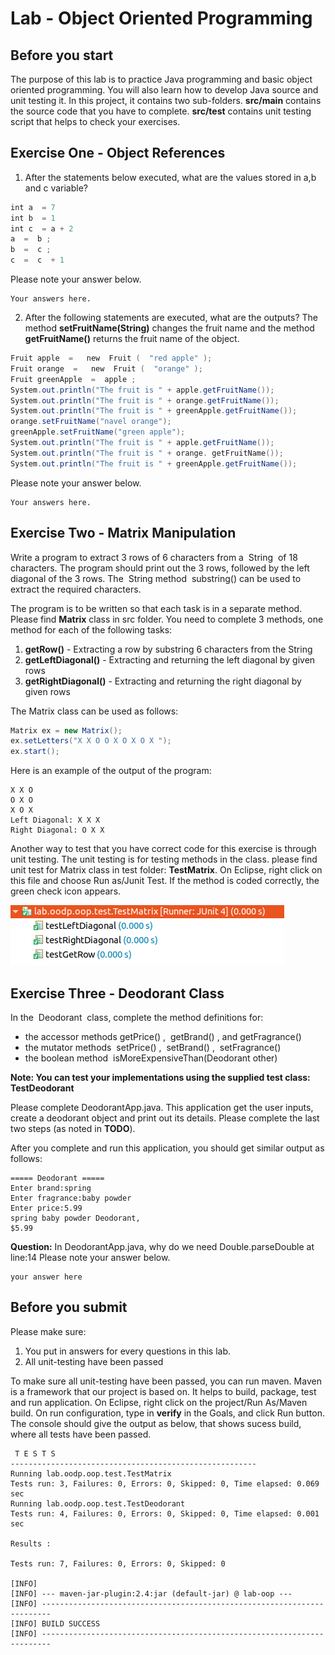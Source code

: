Lab - Object Oriented Programming
==========

Before you start
----------
The purpose of this lab is to practice Java programming and basic object oriented programming. You will also learn how to develop Java source and unit testing it. In this project, it contains two sub-folders. **src/main** contains the source code that you have to complete. **src/test** contains unit testing script that helps to check your exercises.



Exercise One - Object References
---------
1. After the statements below executed, what are the values stored in a,b and c variable?

```java
int​ a ​ = 7​
int​ b ​ = 1​
int​ c ​ = a + 2​
a ​ = ​ b​ ;
b ​ = ​ c​ ;
c ​ = ​ c ​ + 1​
```
Please note your answer below.

```
Your answers here.
```
2. After the following statements are executed, what are the outputs? The method **setFruitName(String)** changes the fruit name and the method ​ **getFruitName()** returns the fruit name of the object.

```java
Fruit​ apple ​ = ​ ​ new​ ​ Fruit​ ( ​ "red apple"​ );
Fruit​ orange ​ = ​ ​ new​ ​ Fruit​ ( ​ "orange"​ );
Fruit​ greenApple ​ = ​ apple​ ;
System​.out​.println​("The fruit is "​ + apple​.getFruitName​());
System​.out​.println​("The fruit is "​ + orange​.getFruitName​());
System​.out​.println​("The fruit is "​ + greenApple​.getFruitName​());
orange​.setFruitName​("navel orange"​);
greenApple​.setFruitName​("green apple"​);
System​.out​.println​("The fruit is "​ + apple​.getFruitName​());
System​.out​.println​("The fruit is "​ + orange​. ​getFruitName​());
System​.out​.println​("The fruit is "​ + greenApple​.getFruitName​());
```
Please note your answer below.

```
Your answers here.
```


Exercise Two - Matrix Manipulation
----------
Write a program to extract 3 rows of 6 characters from a ​ String ​ of 18 characters. The program should print out the 3 rows, followed by the left diagonal of the 3 rows. The ​ String method ​ substring()​ can be used to extract the required characters.

The program is to be written so that each task is in a separate method. Please find **Matrix** class in src folder. You need to complete 3 methods, one method for each of the following tasks:
1. **getRow()** - Extracting a row by substring 6 characters from the ​String
2. **getLeftDiagonal()** - Extracting and returning the left diagonal by given rows
3. **getRightDiagonal()** - Extracting and returning the right diagonal by given rows

The Matrix class can be used as follows:

```java
Matrix ex = new Matrix();
ex.setLetters("X X O O X O X O X ");
ex.start();
```

Here is an example of the output of the program:

```
X X O
O X O
X O X
Left Diagonal: X X X
Right Diagonal: O X X
```

Another way to test that you have correct code for this exercise is through unit testing. The unit testing is for testing methods in the class. please find unit test for Matrix class in test folder: **TestMatrix**. On Eclipse, right click on this file and choose Run as/Junit Test. If the method is coded correctly, the green check icon appears.

![Junit run](image/junit.png)

Exercise Three - Deodorant Class
----------
In the ​ Deodorant ​ class, complete the method definitions for:

- the accessor methods getPrice()​ , ​ getBrand()​ , ​and getFragrance()
- the mutator methods ​ setPrice()​ , ​ setBrand()​ , ​ setFragrance()
- the boolean method ​ isMoreExpensiveThan(Deodorant other)

**Note: You can test your implementations using the supplied test class: TestDeodorant**

Please complete DeodorantApp.java. This application get the user inputs, create a deodorant object and print out its details. Please complete the last two steps (as noted in **TODO**).

After you complete and run this application, you should get similar output as follows:

```
===== Deodorant =====
Enter brand:spring
Enter fragrance:baby powder
Enter price:5.99
spring baby powder Deodorant, 
$5.99
```

**Question:** In DeodorantApp.java, why do we need Double.parseDouble at line:14
Please note your answer below.

```
your answer here
```

Before you submit
---------------
Please make sure:
1. You put in answers for every questions in this lab.
2. All unit-testing have been passed

To make sure all unit-testing have been passed, you can run maven. Maven is a framework that our project is based on. It helps to build, package, test and run application. On Eclipse, right click on the project/Run As/Maven build. On run configuration, type in **verify** in the Goals, and click Run button. The console should give the output as below, that shows sucess build, where all tests have been passed.

```
 T E S T S
-------------------------------------------------------
Running lab.oodp.oop.test.TestMatrix
Tests run: 3, Failures: 0, Errors: 0, Skipped: 0, Time elapsed: 0.069 sec
Running lab.oodp.oop.test.TestDeodorant
Tests run: 4, Failures: 0, Errors: 0, Skipped: 0, Time elapsed: 0.001 sec

Results :

Tests run: 7, Failures: 0, Errors: 0, Skipped: 0

[INFO] 
[INFO] --- maven-jar-plugin:2.4:jar (default-jar) @ lab-oop ---
[INFO] ------------------------------------------------------------------------
[INFO] BUILD SUCCESS
[INFO] ------------------------------------------------------------------------
```